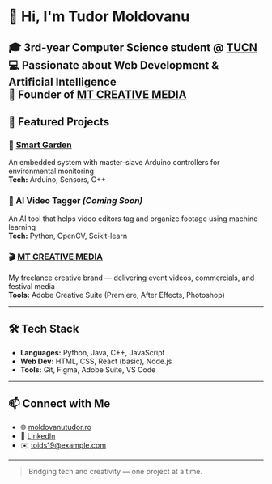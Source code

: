 # 👋 Hi, I'm Tudor Moldovanu

🎓 3rd-year Computer Science student @ [TUCN](https://www.utcluj.ro/en/)  
💻 Passionate about **Web Development** & **Artificial Intelligence**  
🎥 Founder of [MT CREATIVE MEDIA](https://moldovanutudor.ro)
---

## 🚀 Featured Projects

### 🌿 [Smart Garden](https://github.com/toids19/moldovanutudor/tree/main/Smart-Garden)
An embedded system with master-slave Arduino controllers for environmental monitoring  
**Tech:** Arduino, Sensors, C++

### 🧠 AI Video Tagger *(Coming Soon)*
An AI tool that helps video editors tag and organize footage using machine learning  
**Tech:** Python, OpenCV, Scikit-learn

### 🎬 [MT CREATIVE MEDIA](https://moldovanutudor.ro)
My freelance creative brand — delivering event videos, commercials, and festival media  
**Tools:** Adobe Creative Suite (Premiere, After Effects, Photoshop)

---

## 🛠 Tech Stack

- **Languages:** Python, Java, C++, JavaScript
- **Web Dev:** HTML, CSS, React (basic), Node.js
- **Tools:** Git, Figma, Adobe Suite, VS Code

---

## 📫 Connect with Me

- 🌐 [moldovanutudor.ro](https://moldovanutudor.ro)
- 💼 [LinkedIn](https://linkedin.com/in/your-link)
- ✉️ toids19@example.com

---

> Bridging tech and creativity — one project at a time.
